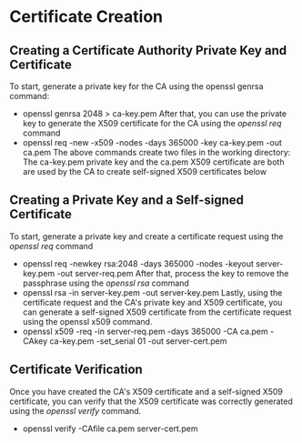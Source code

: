 # Certificate Creation #

## Creating a Certificate Authority Private Key and Certificate ##

To start, generate a private key for the CA using the openssl genrsa command:
- openssl genrsa 2048 > ca-key.pem
After that, you can use the private key to generate the X509 certificate for the CA using the *openssl req* command
- openssl req -new -x509 -nodes -days 365000 -key ca-key.pem -out ca.pem
The above commands create two files in the working directory: The ca-key.pem private key and the ca.pem X509 certificate are both are used by the CA to create self-signed X509 certificates below

## Creating a Private Key and a Self-signed Certificate ##

To start, generate a private key and create a certificate request using the *openssl req* command
- openssl req -newkey rsa:2048 -days 365000 -nodes -keyout server-key.pem -out server-req.pem
After that, process the key to remove the passphrase using the *openssl rsa* command
- openssl rsa -in server-key.pem -out server-key.pem
Lastly, using the certificate request and the CA's private key and X509 certificate, you can generate a self-signed X509 certificate from the certificate request using the openssl x509 command.
- openssl x509 -req -in server-req.pem -days 365000 -CA ca.pem -CAkey ca-key.pem -set_serial 01 -out server-cert.pem

## Certificate Verification ##

Once you have created the CA's X509 certificate and a self-signed X509 certificate, you can verify that the X509 certificate was correctly generated using the *openssl verify* command.
- openssl verify -CAfile ca.pem server-cert.pem
